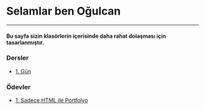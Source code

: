 <h1> Selamlar ben Oğulcan </h1>
<hr/>
<h4> Bu sayfa sizin klasörlerin içerisinde daha rahat dolaşması için tasarlanmıştır. </h4>
<h3>Dersler </h3>
<ul>
    <li> <a href="./Dersler/1-om_06_03_2023"> 1. Gün </a> </li>
</ul>
<h3>Ödevler </h3>
<ul>
    <li> <a href="./Odevler/1_html_portfolio"> 1. Sadece HTML ile Portfolyo </a> </li>
</ul>
